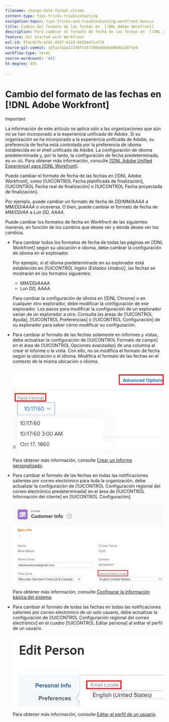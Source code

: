 ```yaml
---
filename: change-date-format-chrome
content-type: tips-tricks-troubleshooting
navigation-topic: tips-tricks-and-troubleshooting-workfront-basics
title: Cambio del formato de las fechas en  [!DNL Adobe Workfront]
description: Para cambiar el formato de fecha de las fechas en  [!DNL Adobe Workfront] debe cambiar la configuración del idioma en el explorador.
feature: Get Started with Workfront
exl-id: 9fac92fb-e3d1-4537-b324-4b35447cef28
source-git-commit: 3dfac5ada17248f5c67380b56b9a0969b10b73e6
workflow-type: tm+mt
source-wordcount: '421'
ht-degree: 85%

---
```


# Cambio del formato de las fechas en [!DNL Adobe Workfront]

<!--this article used to be called "Change the date format in Adobe Workfront when using Chrome". The team decieded to make it more generic and hide the steps. Also see drafted content below-->

>[!IMPORTANT]
>
> La información de este artículo se aplica solo a las organizaciones que aún no se han incorporado a la experiencia unificada de Adobe.
> Si su organización se ha incorporado a la experiencia unificada de Adobe, su preferencia de fecha está controlada por la preferencia de idioma establecida en el shell unificado de Adobe. La configuración de idioma predeterminada y, por lo tanto, la configuración de fecha predeterminada, es `en-US`.
> Para obtener más información, consulte [[!DNL Adobe Unified Experience] para [!DNL Workfront]](/help/quicksilver/workfront-basics/navigate-workfront/workfront-navigation/adobe-unified-experience.md/#access-your-profile-and-preferences).

Puede cambiar el formato de fecha de las fechas en [!DNL Adobe Workfront], como [!UICONTROL Fecha planificada de finalización], [!UICONTROL Fecha real de finalización] o [!UICONTROL Fecha proyectada de finalización].

Por ejemplo, puede cambiar un formato de fecha de _DD/MM/AAAA_ a _MM/DD/AAAA_ o viceversa.
O bien, puede cambiar el formato de fecha de _MM/DD/AA_ a _Lun DD, AAAA_.

Puede cambiar los formatos de fecha en Workfront de las siguientes maneras, en función de los cambios que desee ver y dónde desee ver los cambios.

* Para cambiar todos los formatos de fecha de todas las páginas en [!DNL Workfront] según su ubicación e idioma, debe cambiar la configuración de idioma en el explorador.

  Por ejemplo, si el idioma predeterminado en su explorador está establecido en *[!UICONTROL Inglés (Estados Unidos)]*, las fechas se mostrarán en los formatos siguientes:

   * MM/DD/AAAA
   * Lun DD, AAAA

  Para cambiar la configuración de idioma en [!DNL Chrome] o en cualquier otro explorador, debe modificar la configuración de ese explorador. Los pasos para modificar la configuración de un explorador varían de un explorador a otro. Consulta las áreas de [!UICONTROL Ayuda], [!UICONTROL Preferencias] o [!UICONTROL Configuración] de su explorador para saber cómo modificar su configuración.

* Para cambiar el formato de las fechas solamente en informes y vistas, debe actualizar la configuración de [!UICONTROL Formato de campo] en el área de [!UICONTROL Opciones avanzadas] de una columna al crear el informe o la vista. Con ello, no se modifica el formato de fecha según la ubicación o el idioma. Modifica el formato de las fechas en el contexto de la misma ubicación o idioma.

  ![](assets/field-format-in-advanced-options-of-a-view-highlighted.png)

  Para obtener más información, consulte [Crear un informe personalizado](../../reports-and-dashboards/reports/creating-and-managing-reports/create-custom-report.md).

* Para cambiar el formato de las fechas en todas las notificaciones salientes por correo electrónico para toda la organización, debe actualizar la configuración de [!UICONTROL Configuración regional del correo electrónico predeterminada] en el área de [!UICONTROL Información del cliente] en [!UICONTROL Configuración].

  ![](assets/default-email-locale-field.png)

  Para obtener más información, consulte [Configurar la información básica del sistema](../../administration-and-setup/get-started-wf-administration/configure-basic-info.md).

* Para cambiar el formato de todas las fechas en todas las notificaciones salientes por correo electrónico de un solo usuario, debe actualizar la configuración de [!UICONTROL Configuración regional del correo electrónico] en el cuadro [!UICONTROL Editar persona] al editar el perfil de un usuario.

  ![](assets/email-locale-for-user-profile-highlighted.png)

  Para obtener más información, consulte [Editar el perfil de un usuario](../../administration-and-setup/add-users/create-and-manage-users/edit-a-users-profile.md).

<!--drafted because we should not document steps for a third-party application

To change your language settings in Chrome:

1. Click the 3-dots in the top right corner of your Chrome interface, then click **Settings**.
1. On the left area of the Settings page, expand **Advanced**, then click **Languages**.  
   Or  
   Search for *language*&nbsp;at the top of the Settings page, then click **Languages**.

1. In the **Language** list, locate the language and region that use your preferred date format.

   **Example:** If you speak English and you want the date format to be MM/DD/YYYY, you would select **English (United States)**. If you speak English and you want the date format to be DD/MM/YYY, you would select **English (United Kingdom)**.

1. (Conditional) If the language and region you want to use are not visible in the list, click **Add languages** to add it to the list.
1. Click the 3-dot menu next to the language and region you want to use, then click **Move to the top**.
1. Return to the Workfront interface, then refresh the page.  
   The date format is now updated in projects and other areas of Workfront that use MM/DD/YYYY or DD/MM/YYYY format when displaying dates.

   -->
